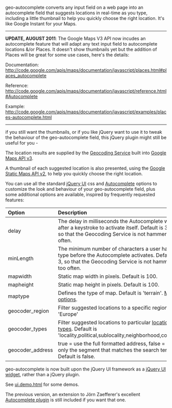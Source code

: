 geo-autocomplete converts any input field on a web page into an autocomplete field that suggests locations in real-time as you type, including a little thumbnail to help you quickly choose the right location. It's like Google Instant for your Maps.


---


**UPDATE, AUGUST 2011**: The Google Maps V3 API now incudes an autocomplete feature that will adapt any text input field to autocomplete locations &/or Places. It doesn't show thumbnails yet but the addition of Places will be great for some use cases, here's the details:

Documentation:
http://code.google.com/apis/maps/documentation/javascript/places.html#places_autocomplete

Reference:
http://code.google.com/apis/maps/documentation/javascript/reference.html#Autocomplete

Example:
http://code.google.com/apis/maps/documentation/javascript/examples/places-autocomplete.html


---


if you still want the thumbnails, or if you like jQuery want to use it to tweak the behaviour of the geo-autocomplete field, this jQuery plugin might still be useful for you -

The location results are supplied by the  [Geocoding Service](http://code.google.com/apis/maps/documentation/javascript/services.html#Geocoding) built into [Google Maps API v3](http://code.google.com/apis/maps/documentation/javascript).

A thumbnail of each suggested location is also presented, using the [Google Static Maps API v2](http://code.google.com/apis/maps/documentation/staticmaps), to help you quickly choose the right location.

You can use all the standard [jQuery UI](http://jqueryui.com/docs/Developer_Guide) css and [Autocomplete](http://docs.jquery.com/UI/Autocomplete) options to customize the look and behaviour of your geo-autocomplete field, plus some additional options are available, inspired by frequently requested features:

| **Option** | **Description** |
|:-----------|:----------------|
| delay      | The delay in milliseconds the Autocomplete waits after a keystroke to activate itself. Default is 300, so that the Geocoding Service is not hammered too often. |
| minLength  | The minimum number of characters a user has to type before the Autocomplete activates. Default is 3, so that the Geocoding Service is not hammered too often. |
| mapwidth   | Static map width in pixels. Default is 100. |
| mapheight  | Static map height in pixels. Default is 100. |
| maptype    | Defines the type of map. Default is 'terrain'. [More options](http://code.google.com/apis/maps/documentation/staticmaps/#MapTypes). |
| geocoder\_region | Filter suggested locations to a specific region, e.g. 'Europe' |
| geocoder\_types | Filter suggested locations to particular [location types](http://code.google.com/apis/maps/documentation/javascript/services.html#GeocodingAddressTypes). Default is 'locality,political,sublocality,neighborhood,country'. |
| geocoder\_address | true = use the full formatted address, false = use only the segment that matches the search term. Default is false. |

geo-autocomplete is now built upon the jQuery UI framework as a  [jQuery UI widget](http://jqueryui.com/docs/Developer_Guide), rather than a jQuery plugin.

See [ui.demo.html](http://geo-autocomplete.googlecode.com/svn/trunk/demo/ui.demo.html) for some demos.

The previous version, an extension to Jörn Zaefferer's excellent [Autocomplete plugin](http://docs.jquery.com/Plugins/Autocomplete) is still included if you want that one.